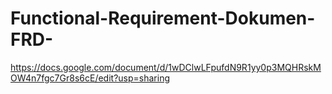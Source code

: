 # Functional-Requirement-Dokumen-FRD-

https://docs.google.com/document/d/1wDClwLFpufdN9R1yy0p3MQHRskMOW4n7fgc7Gr8s6cE/edit?usp=sharing
